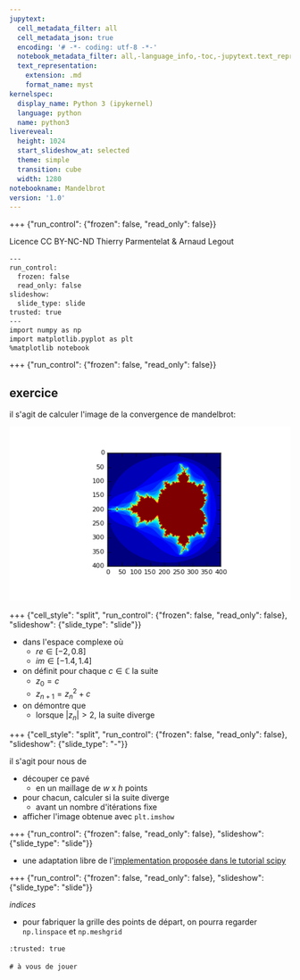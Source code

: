 ```yaml
---
jupytext:
  cell_metadata_filter: all
  cell_metadata_json: true
  encoding: '# -*- coding: utf-8 -*-'
  notebook_metadata_filter: all,-language_info,-toc,-jupytext.text_representation.jupytext_version,-jupytext.text_representation.format_version
  text_representation:
    extension: .md
    format_name: myst
kernelspec:
  display_name: Python 3 (ipykernel)
  language: python
  name: python3
livereveal:
  height: 1024
  start_slideshow_at: selected
  theme: simple
  transition: cube
  width: 1280
notebookname: Mandelbrot
version: '1.0'
---
```


+++ {"run_control": {"frozen": false, "read_only": false}}

<div class="licence">
<span>Licence CC BY-NC-ND</span>
<span>Thierry Parmentelat &amp; Arnaud Legout</span>
</div>

```{code-cell}
---
run_control:
  frozen: false
  read_only: false
slideshow:
  slide_type: slide
trusted: true
---
import numpy as np
import matplotlib.pyplot as plt
%matplotlib notebook
```

+++ {"run_control": {"frozen": false, "read_only": false}}

## exercice

il s'agit de calculer l'image de la convergence de mandelbrot:

<img src="media/mandelbrot.png" width="2000px">

+++ {"cell_style": "split", "run_control": {"frozen": false, "read_only": false}, "slideshow": {"slide_type": "slide"}}

* dans l'espace complexe où
   * $re \in [-2, 0.8]$
   * $im \in [-1.4, 1.4]$
* on définit pour chaque $c\in\mathbb{C}$ la suite
   * $z_0 = c$
   * $z_{n+1} = z_n^2 + c$
* on démontre que 
  * lorsque $|z_n|>2$, la suite diverge

+++ {"cell_style": "split", "run_control": {"frozen": false, "read_only": false}, "slideshow": {"slide_type": "-"}}

il s'agit pour nous de 

* découper ce pavé 
  * en un maillage de $w$ x $h$ points
* pour chacun, calculer si la suite diverge
  * avant un nombre d'itérations fixe
* afficher l'image obtenue avec `plt.imshow`

+++ {"run_control": {"frozen": false, "read_only": false}, "slideshow": {"slide_type": "slide"}}

* une adaptation libre de l'[implementation proposée dans le tutorial scipy](https://docs.scipy.org/doc/numpy/user/quickstart.html#indexing-with-boolean-arrays)

+++ {"run_control": {"frozen": false, "read_only": false}, "slideshow": {"slide_type": "slide"}}

*indices*

* pour fabriquer la grille des points de départ, 
  on pourra regarder `np.linspace` et `np.meshgrid`

```{code-cell}
:trusted: true

# à vous de jouer
```
